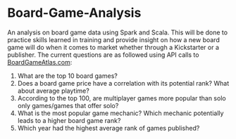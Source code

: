 # Board-Game-Analysis
An analysis on board game data using Spark and Scala. This will be done to practice skills learned in training and provide insight on how a new board game will do when it comes to market whether through a Kickstarter or a publisher. The current questions are as followed using API calls to [BoardGameAtlas.com](https://www.boardgameatlas.com/):
1) What are the top 10 board games? 
2) Does a board game price have a correlation with its potential rank? What about average playtime?
3) According to the top 100, are multiplayer games more popular than solo only games/games that offer solo? 
4) What is the most popular game mechanic? Which mechanic potentially leads to a higher board game rank?  
5) Which year had the highest average rank of games published?
